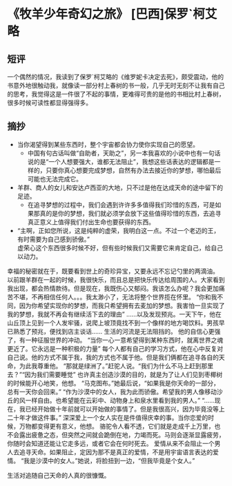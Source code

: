 # 《牧羊少年奇幻之旅》 [巴西]保罗`柯艾略
## 短评
一个偶然的情况，我读到了保罗`柯艾略的《维罗妮卡决定去死》，颇受震动，他的书意外地很触动我，就像读一部分村上春树的书一般，几乎无时无刻不让我有自己的思考，我觉得这是一件很了不起的事情，更难得可贵的是他的书相比村上春树，很多时候可读性都显得强得多。  
## 摘抄
- 当你渴望得到某些东西时，整个宇宙都会协力使你实现自己的愿望。  
    - 中国有句古话叫做“自助者，天助之”，另一本我喜欢的小说中也有一句话说的是“一个人想要强大，谁都无法阻止”，我想这些话表达的逻辑都是一样的，只要你真心想要完成梦想，自然有办法去接近你的梦想，哪怕最后可能也无法完成它。
- 羊群、商人的女儿和安达卢西亚的大地，只不过是他在达成天命的途中留下的足迹。
    - 在追寻梦想的过程中，我们会遇到许许多多值得我们珍惜的东西，可是如果那真的是你的梦想，我们就必须学会放下这些值得珍惜的东西，去追寻真正意义上值得我们付出生命也要获得的东西。
- “主啊，正如您所说，这是纯粹的虚荣，我明白这一点。不过一个老迈的王，有时需要为自己感到骄傲。”  
虚荣心这个东西很多时候不好，但有些时候我们又需要它来肯定自己，给自己以动力。



幸福的秘密就在于，既要看到世上的奇珍异宝，又要永远不忘记勺里的两滴油。
以前跟羊群在一起的时候，我很快乐，而且总是把快乐传达给周围的人。大家看到我出现，都会热情款待。但是现在，我既伤心又郁闷。我该怎么办呢？我会更加痛苦不堪，不再相信任何人。。。我太渺小了，无法将整个世界揽在怀里。
“你和我不同，因为你希望实现你的梦想，而我只希望拥有去麦加的梦想。我害怕一旦实现了我的梦想，我就不再会有继续活下去的理由”
……以及发现预兆。一天下午，他在山丘顶上见到一个人发牢骚，说爬上坡顶竟找不到一个像样的地方喝饮料。男孩早已熟悉了预兆，便找到店主谈话……
生活的河流是无法阻挡的。
他的自信心更强了，有一种征服世界的冲动。
“当你一心一意希望得到某种东西时，就离世界之魂更近了。它永远是一种积极的力量”
每个人都有自己的学习方式，他在心中反复对自己说。他的方式不属于我，我的方式也不属于他。但是我们俩都在追寻各自的天命，为此我尊重他。
“那就是绿洲了。”赶驼人说。“我们为什么不马上赶到那里去？”“因为我们需要睡觉”
也许真主创造沙漠的目的，就是为了让人们见到枣椰树的时候能开心地笑，他想。
“马克图布。”她最后说，“如果我是你天命的一部分，总有一天你会回来。”
“作为沙漠中的女人，我为此而骄傲。希望我的男人像移动沙丘的风一样自由。也希望能在云彩中、动物身上和泉水里看到我的男人。”
“……现在，我已经开始做十年前就可以开始做的事情了。但是我很高兴，因为毕竟没等上二十年才做这件事。”
深深爱上一个女人实在是件值得庆幸的事。当你恋爱的时候，万物都变得更有意义，他想。
骆驼令人看不透，它们就是走成千上万里，也不会露出疲惫之态，但突然之间就会跪倒在地，力竭而死。马则会逐渐显露疲劳，你随时会知道还能让它走多远，或者它会在何时死去。
爱情从来不会阻止一个男人去追寻天命。如果阻止，定因为那不是真正的爱情，不是用宇宙语言表达的爱情。
“我是沙漠中的女人。”她说，将脸扭到一边，“但我毕竟是个女人。”

生活对追随自己天命的人真的很慷慨。